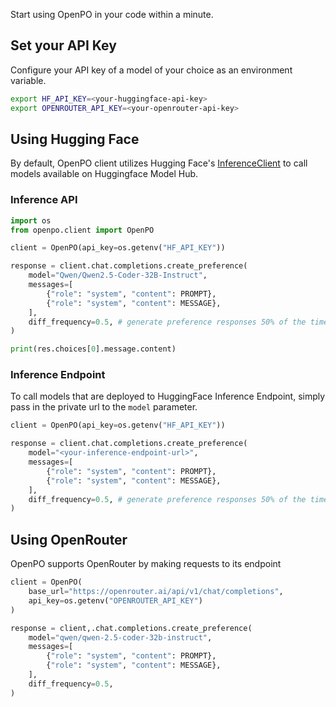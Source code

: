 Start using OpenPO in your code within a minute.

## Set your API Key
Configure your API key of a model of your choice as an environment variable.

```bash
export HF_API_KEY=<your-huggingface-api-key>
export OPENROUTER_API_KEY=<your-openrouter-api-key>
```

## Using Hugging Face
By default, OpenPO client utilizes Hugging Face's [InferenceClient](https://huggingface.co/docs/huggingface_hub/en/package_reference/inference_client) to call models available on Huggingface Model Hub.

### Inference API

```python
import os
from openpo.client import OpenPO

client = OpenPO(api_key=os.getenv("HF_API_KEY"))

response = client.chat.completions.create_preference(
    model="Qwen/Qwen2.5-Coder-32B-Instruct",
    messages=[
        {"role": "system", "content": PROMPT},
        {"role": "system", "content": MESSAGE},
    ],
    diff_frequency=0.5, # generate preference responses 50% of the time
)

print(res.choices[0].message.content)
```

### Inference Endpoint
To call models that are deployed to HuggingFace Inference Endpoint, simply pass in the private url to the `model` parameter.

```python
client = OpenPO(api_key=os.getenv("HF_API_KEY"))

response = client.chat.completions.create_preference(
    model="<your-inference-endpoint-url>",
    messages=[
        {"role": "system", "content": PROMPT},
        {"role": "system", "content": MESSAGE},
    ],
    diff_frequency=0.5, # generate preference responses 50% of the time
)
```

## Using OpenRouter
OpenPO supports OpenRouter by making requests to its endpoint

```python
client = OpenPO(
    base_url="https://openrouter.ai/api/v1/chat/completions",
    api_key=os.getenv("OPENROUTER_API_KEY")
)

response = client,.chat.completions.create_preference(
    model="qwen/qwen-2.5-coder-32b-instruct",
    messages=[
        {"role": "system", "content": PROMPT},
        {"role": "system", "content": MESSAGE},
    ],
    diff_frequency=0.5,
)
```